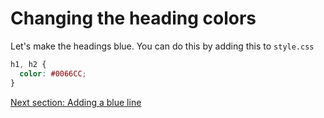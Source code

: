 # Changing the heading colors

Let's make the headings blue. You can do this by adding this to
`style.css`
```css
h1, h2 {
  color: #0066CC;
}
```

[Next section: Adding a blue line](https://github.com/andytechyon/techyon/blob/master/resources/07-Blue-line.md)
